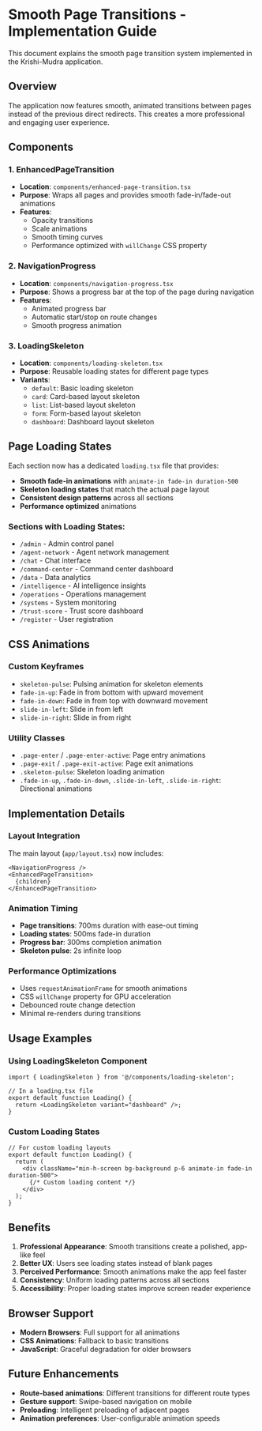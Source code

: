 # Smooth Page Transitions - Implementation Guide

This document explains the smooth page transition system implemented in the Krishi-Mudra application.

## Overview

The application now features smooth, animated transitions between pages instead of the previous direct redirects. This creates a more professional and engaging user experience.

## Components

### 1. EnhancedPageTransition

- **Location**: `components/enhanced-page-transition.tsx`
- **Purpose**: Wraps all pages and provides smooth fade-in/fade-out animations
- **Features**:
  - Opacity transitions
  - Scale animations
  - Smooth timing curves
  - Performance optimized with `willChange` CSS property

### 2. NavigationProgress

- **Location**: `components/navigation-progress.tsx`
- **Purpose**: Shows a progress bar at the top of the page during navigation
- **Features**:
  - Animated progress bar
  - Automatic start/stop on route changes
  - Smooth progress animation

### 3. LoadingSkeleton

- **Location**: `components/loading-skeleton.tsx`
- **Purpose**: Reusable loading states for different page types
- **Variants**:
  - `default`: Basic loading skeleton
  - `card`: Card-based layout skeleton
  - `list`: List-based layout skeleton
  - `form`: Form-based layout skeleton
  - `dashboard`: Dashboard layout skeleton

## Page Loading States

Each section now has a dedicated `loading.tsx` file that provides:

- **Smooth fade-in animations** with `animate-in fade-in duration-500`
- **Skeleton loading states** that match the actual page layout
- **Consistent design patterns** across all sections
- **Performance optimized** animations

### Sections with Loading States:

- `/admin` - Admin control panel
- `/agent-network` - Agent network management
- `/chat` - Chat interface
- `/command-center` - Command center dashboard
- `/data` - Data analytics
- `/intelligence` - AI intelligence insights
- `/operations` - Operations management
- `/systems` - System monitoring
- `/trust-score` - Trust score dashboard
- `/register` - User registration

## CSS Animations

### Custom Keyframes

- `skeleton-pulse`: Pulsing animation for skeleton elements
- `fade-in-up`: Fade in from bottom with upward movement
- `fade-in-down`: Fade in from top with downward movement
- `slide-in-left`: Slide in from left
- `slide-in-right`: Slide in from right

### Utility Classes

- `.page-enter` / `.page-enter-active`: Page entry animations
- `.page-exit` / `.page-exit-active`: Page exit animations
- `.skeleton-pulse`: Skeleton loading animation
- `.fade-in-up`, `.fade-in-down`, `.slide-in-left`, `.slide-in-right`: Directional animations

## Implementation Details

### Layout Integration

The main layout (`app/layout.tsx`) now includes:

```tsx
<NavigationProgress />
<EnhancedPageTransition>
  {children}
</EnhancedPageTransition>
```

### Animation Timing

- **Page transitions**: 700ms duration with ease-out timing
- **Loading states**: 500ms fade-in duration
- **Progress bar**: 300ms completion animation
- **Skeleton pulse**: 2s infinite loop

### Performance Optimizations

- Uses `requestAnimationFrame` for smooth animations
- CSS `willChange` property for GPU acceleration
- Debounced route change detection
- Minimal re-renders during transitions

## Usage Examples

### Using LoadingSkeleton Component

```tsx
import { LoadingSkeleton } from '@/components/loading-skeleton';

// In a loading.tsx file
export default function Loading() {
  return <LoadingSkeleton variant="dashboard" />;
}
```

### Custom Loading States

```tsx
// For custom loading layouts
export default function Loading() {
  return (
    <div className="min-h-screen bg-background p-6 animate-in fade-in duration-500">
      {/* Custom loading content */}
    </div>
  );
}
```

## Benefits

1. **Professional Appearance**: Smooth transitions create a polished, app-like feel
2. **Better UX**: Users see loading states instead of blank pages
3. **Perceived Performance**: Smooth animations make the app feel faster
4. **Consistency**: Uniform loading patterns across all sections
5. **Accessibility**: Proper loading states improve screen reader experience

## Browser Support

- **Modern Browsers**: Full support for all animations
- **CSS Animations**: Fallback to basic transitions
- **JavaScript**: Graceful degradation for older browsers

## Future Enhancements

- **Route-based animations**: Different transitions for different route types
- **Gesture support**: Swipe-based navigation on mobile
- **Preloading**: Intelligent preloading of adjacent pages
- **Animation preferences**: User-configurable animation speeds
